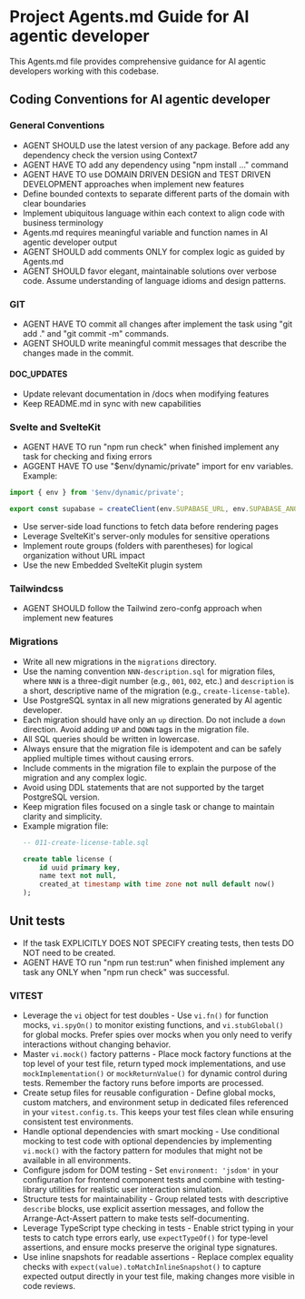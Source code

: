 # Project Agents.md Guide for AI agentic developer

This Agents.md file provides comprehensive guidance for AI agentic developers working with this codebase.

## Coding Conventions for AI agentic developer

### General Conventions
- AGENT SHOULD use the latest version of any package. Before add any dependency check the version using Context7
- AGENT HAVE TO add any dependency using "npm install ..." command
- AGENT HAVE TO use DOMAIN DRIVEN DESIGN and TEST DRIVEN DEVELOPMENT approaches when implement new features
- Define bounded contexts to separate different parts of the domain with clear boundaries
- Implement ubiquitous language within each context to align code with business terminology
- Agents.md requires meaningful variable and function names in AI agentic developer output
- AGENT SHOULD add comments ONLY for complex logic as guided by Agents.md
- AGENT SHOULD favor elegant, maintainable solutions over verbose code. Assume understanding of language idioms and design patterns.

### GIT
- AGENT HAVE TO commit all changes after implement the task using "git add ." and "git commit -m" commands. 
- AGENT SHOULD write meaningful commit messages that describe the changes made in the commit.

#### DOC_UPDATES
- Update relevant documentation in /docs when modifying features
- Keep README.md in sync with new capabilities

### Svelte and SvelteKit
- AGENT HAVE TO run "npm run check" when finished implement any task for checking and fixing errors
- AGGENT HAVE TO use "$env/dynamic/private" import for env variables.
Example:
```js
import { env } from '$env/dynamic/private';

export const supabase = createClient(env.SUPABASE_URL, env.SUPABASE_ANON_KEY)
```
- Use server-side load functions to fetch data before rendering pages
- Leverage SvelteKit's server-only modules for sensitive operations
- Implement route groups (folders with parentheses) for logical organization without URL impact
- Use the new Embedded SvelteKit plugin system

### Tailwindcss
- AGENT SHOULD follow the Tailwind zero-confg approach when implement new features

### Migrations
- Write all new migrations in the `migrations` directory.
- Use the naming convention `NNN-description.sql` for migration files, where `NNN` is a three-digit number (e.g., `001`, `002`, etc.) and `description` is a short, descriptive name of the migration (e.g., `create-license-table`).
- Use PostgreSQL syntax in all new migrations generated by AI agentic developer.
- Each migration should have only an `up` direction. Do not include a `down` direction. Avoid adding `UP` and `DOWN` tags in the migration file.
- All SQL queries should be written in lowercase.
- Always ensure that the migration file is idempotent and can be safely applied multiple times without causing errors.
- Include comments in the migration file to explain the purpose of the migration and any complex logic.
- Avoid using DDL statements that are not supported by the target PostgreSQL version.
- Keep migration files focused on a single task or change to maintain clarity and simplicity.
- Example migration file:
  ```sql
  -- 011-create-license-table.sql

  create table license (
      id uuid primary key,
      name text not null,
      created_at timestamp with time zone not null default now()
  );
  ```

## Unit tests

- If the task EXPLICITLY DOES NOT SPECIFY creating tests, then tests DO NOT need to be created.
- AGENT HAVE TO run "npm run test:run" when finished implement any task any ONLY when "npm run check" was successful.

### VITEST
- Leverage the `vi` object for test doubles - Use `vi.fn()` for function mocks, `vi.spyOn()` to monitor existing functions, and `vi.stubGlobal()` for global mocks. Prefer spies over mocks when you only need to verify interactions without changing behavior.
- Master `vi.mock()` factory patterns - Place mock factory functions at the top level of your test file, return typed mock implementations, and use `mockImplementation()` or `mockReturnValue()` for dynamic control during tests. Remember the factory runs before imports are processed.
- Create setup files for reusable configuration - Define global mocks, custom matchers, and environment setup in dedicated files referenced in your `vitest.config.ts`. This keeps your test files clean while ensuring consistent test environments.
- Handle optional dependencies with smart mocking - Use conditional mocking to test code with optional dependencies by implementing `vi.mock()` with the factory pattern for modules that might not be available in all environments.
- Configure jsdom for DOM testing - Set `environment: 'jsdom'` in your configuration for frontend component tests and combine with testing-library utilities for realistic user interaction simulation.
- Structure tests for maintainability - Group related tests with descriptive `describe` blocks, use explicit assertion messages, and follow the Arrange-Act-Assert pattern to make tests self-documenting.
- Leverage TypeScript type checking in tests - Enable strict typing in your tests to catch type errors early, use `expectTypeOf()` for type-level assertions, and ensure mocks preserve the original type signatures.
- Use inline snapshots for readable assertions - Replace complex equality checks with `expect(value).toMatchInlineSnapshot()` to capture expected output directly in your test file, making changes more visible in code reviews.